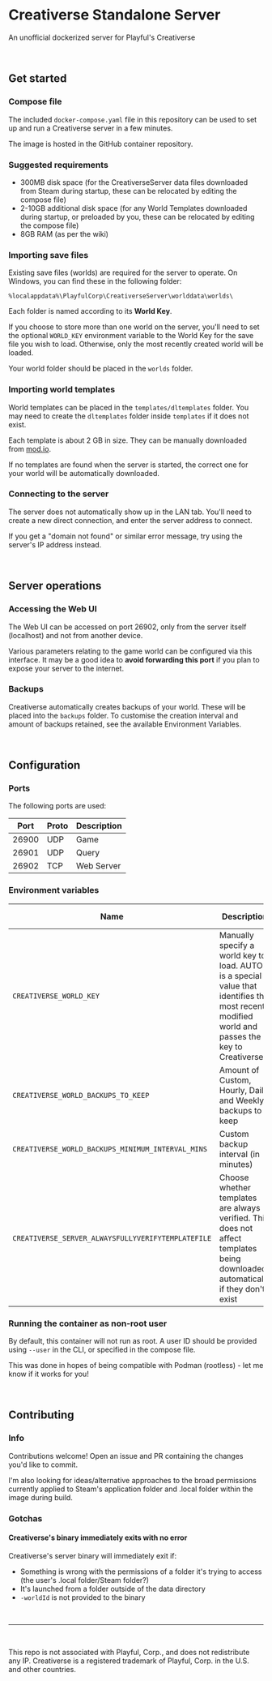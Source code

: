 # Creativerse Standalone Server
An unofficial dockerized server for Playful's Creativerse

&nbsp;

## Get started
### Compose file
The included `docker-compose.yaml` file in this repository can be used to set up and run a Creativerse server in a few minutes.

The image is hosted in the GitHub container repository.

### Suggested requirements
- 300MB disk space (for the CreativerseServer data files downloaded from Steam during startup, these can be relocated by editing the compose file)
- 2-10GB additional disk space (for any World Templates downloaded during startup, or preloaded by you, these can be relocated by editing the compose file)
- 8GB RAM (as per the wiki)


### Importing save files
Existing save files (worlds) are required for the server to operate. On Windows, you can find these in the following folder:

```
%localappdata%\PlayfulCorp\CreativerseServer\worlddata\worlds\
```

Each folder is named according to its __World Key__.

If you choose to store more than one world on the server, you'll need to set the optional `WORLD_KEY` environment variable to the World Key for the save file you wish to load. Otherwise, only the most recently created world will be loaded.

Your world folder should be placed in the `worlds` folder.


### Importing world templates
World templates can be placed in the `templates/dltemplates` folder. You may need to create the `dltemplates` folder inside `templates` if it does not exist.

Each template is about 2 GB in size. They can be manually downloaded from [mod.io](https://mod.io/g/creativerse).

If no templates are found when the server is started, the correct one for your world will be automatically downloaded.


### Connecting to the server
The server does not automatically show up in the LAN tab. You'll need to create a new direct connection, and enter the server address to connect.

If you get a "domain not found" or similar error message, try using the server's IP address instead.

&nbsp;

## Server operations
### Accessing the Web UI
The Web UI can be accessed on port 26902, only from the server itself (localhost) and not from another device.

Various parameters relating to the game world can be configured via this interface. It may be a good idea to __avoid forwarding this port__ if you plan to expose your server to the internet.


### Backups
Creativerse automatically creates backups of your world. These will be placed into the `backups` folder. To customise the creation interval and amount of backups retained, see the available Environment Variables.

&nbsp;

## Configuration
### Ports
The following ports are used:

|Port|Proto|Description|
|---|---|---|
|26900|UDP|Game|
|26901|UDP|Query|
|26902|TCP|Web Server|


### Environment variables
|Name|Description|Default value|
|---|---|---|
|`CREATIVERSE_WORLD_KEY`|Manually specify a world key to load. AUTO is a special value that identifies the most recent modified world and passes the key to Creativerse|`AUTO`|
|`CREATIVERSE_WORLD_BACKUPS_TO_KEEP`|Amount of Custom, Hourly, Daily and Weekly backups to keep|2|
|`CREATIVERSE_WORLD_BACKUPS_MINIMUM_INTERVAL_MINS`|Custom backup interval (in minutes)|5|
|`CREATIVERSE_SERVER_ALWAYSFULLYVERIFYTEMPLATEFILE`|Choose whether templates are always verified. This does not affect templates being downloaded automatically if they don't exist|false|


### Running the container as non-root user
By default, this container will not run as root. A user ID should be provided using `--user` in the CLI, or specified in the compose file.

This was done in hopes of being compatible with Podman (rootless) - let me know if it works for you!

&nbsp;

## Contributing
### Info
Contributions welcome! Open an issue and PR containing the changes you'd like to commit.

I'm also looking for ideas/alternative approaches to the broad permissions currently applied to Steam's application folder and .local folder within the image during build.


### Gotchas
#### Creativerse's binary immediately exits with no error
Creativerse's server binary will immediately exit if:
- Something is wrong with the permissions of a folder it's trying to access (the user's .local folder/Steam folder?)
- It's launched from a folder outside of the data directory
- `-worldId` is not provided to the binary

&nbsp;

---

&nbsp;

This repo is not associated with Playful, Corp., and does not redistribute any IP. Creativerse is a registered trademark of Playful, Corp. in the U.S. and other countries.
